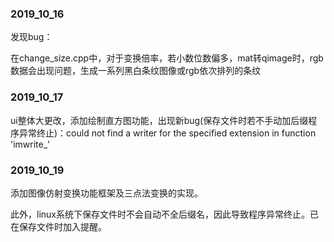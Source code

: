### 2019_10_16

发现bug：

在change_size.cpp中，对于变换倍率，若小数位数偏多，mat转qimage时，rgb数据会出现问题，生成一系列黑白条纹图像或rgb依次排列的条纹

### 2019_10_17

ui整体大更改，添加绘制直方图功能，出现新bug(保存文件时若不手动加后缀程序异常终止)：could not find a writer for the specified extension in function 'imwrite_'

### 2019_10_19

添加图像仿射变换功能框架及三点法变换的实现。

此外，linux系统下保存文件时不会自动不全后缀名，因此导致程序异常终止。已在保存文件时加入提醒。
